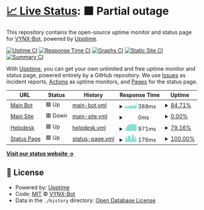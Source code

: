 # [📈 Live Status](https://demo.upptime.js.org): <!--live status--> **🟧 Partial outage**

This repository contains the open-source uptime monitor and status page for [VYNX-Bot](https://demo.upptime.js.org), powered by [Upptime](https://github.com/upptime/upptime).

[![Uptime CI](https://github.com/VYNX-Bot/status/workflows/Uptime%20CI/badge.svg)](https://github.com/VYNX-Bot/status/actions?query=workflow%3A%22Uptime+CI%22)
[![Response Time CI](https://github.com/VYNX-Bot/status/workflows/Response%20Time%20CI/badge.svg)](https://github.com/VYNX-Bot/status/actions?query=workflow%3A%22Response+Time+CI%22)
[![Graphs CI](https://github.com/VYNX-Bot/status/workflows/Graphs%20CI/badge.svg)](https://github.com/VYNX-Bot/status/actions?query=workflow%3A%22Graphs+CI%22)
[![Static Site CI](https://github.com/VYNX-Bot/status/workflows/Static%20Site%20CI/badge.svg)](https://github.com/VYNX-Bot/status/actions?query=workflow%3A%22Static+Site+CI%22)
[![Summary CI](https://github.com/VYNX-Bot/status/workflows/Summary%20CI/badge.svg)](https://github.com/VYNX-Bot/status/actions?query=workflow%3A%22Summary+CI%22)

With [Upptime](https://upptime.js.org), you can get your own unlimited and free uptime monitor and status page, powered entirely by a GitHub repository. We use [Issues](https://github.com/VYNX-Bot/status/issues) as incident reports, [Actions](https://github.com/VYNX-Bot/status/actions) as uptime monitors, and [Pages](https://demo.upptime.js.org) for the status page.

<!--start: status pages-->
<!-- This summary is generated by Upptime (https://github.com/upptime/upptime) -->
<!-- Do not edit this manually, your changes will be overwritten -->
<!-- prettier-ignore -->
| URL | Status | History | Response Time | Uptime |
| --- | ------ | ------- | ------------- | ------ |
| <img alt="" src="https://favicons.githubusercontent.com/vynx.snaky4life.repl.co" height="13"> [Main Bot](https://Vynx.snaky4life.repl.co) | 🟩 Up | [main-bot.yml](https://github.com/VYNX-Bot/status/commits/HEAD/history/main-bot.yml) | <details><summary><img alt="Response time graph" src="./graphs/main-bot/response-time-week.png" height="20"> 388ms</summary><br><a href="https://VYNX-Bot.github.io/status/history/main-bot"><img alt="Response time 388" src="https://img.shields.io/endpoint?url=https%3A%2F%2Fraw.githubusercontent.com%2FVYNX-Bot%2Fstatus%2FHEAD%2Fapi%2Fmain-bot%2Fresponse-time.json"></a><br><a href="https://VYNX-Bot.github.io/status/history/main-bot"><img alt="24-hour response time 492" src="https://img.shields.io/endpoint?url=https%3A%2F%2Fraw.githubusercontent.com%2FVYNX-Bot%2Fstatus%2FHEAD%2Fapi%2Fmain-bot%2Fresponse-time-day.json"></a><br><a href="https://VYNX-Bot.github.io/status/history/main-bot"><img alt="7-day response time 388" src="https://img.shields.io/endpoint?url=https%3A%2F%2Fraw.githubusercontent.com%2FVYNX-Bot%2Fstatus%2FHEAD%2Fapi%2Fmain-bot%2Fresponse-time-week.json"></a><br><a href="https://VYNX-Bot.github.io/status/history/main-bot"><img alt="30-day response time 388" src="https://img.shields.io/endpoint?url=https%3A%2F%2Fraw.githubusercontent.com%2FVYNX-Bot%2Fstatus%2FHEAD%2Fapi%2Fmain-bot%2Fresponse-time-month.json"></a><br><a href="https://VYNX-Bot.github.io/status/history/main-bot"><img alt="1-year response time 388" src="https://img.shields.io/endpoint?url=https%3A%2F%2Fraw.githubusercontent.com%2FVYNX-Bot%2Fstatus%2FHEAD%2Fapi%2Fmain-bot%2Fresponse-time-year.json"></a></details> | <details><summary><a href="https://VYNX-Bot.github.io/status/history/main-bot">84.71%</a></summary><a href="https://VYNX-Bot.github.io/status/history/main-bot"><img alt="All-time uptime 84.71%" src="https://img.shields.io/endpoint?url=https%3A%2F%2Fraw.githubusercontent.com%2FVYNX-Bot%2Fstatus%2FHEAD%2Fapi%2Fmain-bot%2Fuptime.json"></a><br><a href="https://VYNX-Bot.github.io/status/history/main-bot"><img alt="24-hour uptime 85.74%" src="https://img.shields.io/endpoint?url=https%3A%2F%2Fraw.githubusercontent.com%2FVYNX-Bot%2Fstatus%2FHEAD%2Fapi%2Fmain-bot%2Fuptime-day.json"></a><br><a href="https://VYNX-Bot.github.io/status/history/main-bot"><img alt="7-day uptime 84.71%" src="https://img.shields.io/endpoint?url=https%3A%2F%2Fraw.githubusercontent.com%2FVYNX-Bot%2Fstatus%2FHEAD%2Fapi%2Fmain-bot%2Fuptime-week.json"></a><br><a href="https://VYNX-Bot.github.io/status/history/main-bot"><img alt="30-day uptime 84.71%" src="https://img.shields.io/endpoint?url=https%3A%2F%2Fraw.githubusercontent.com%2FVYNX-Bot%2Fstatus%2FHEAD%2Fapi%2Fmain-bot%2Fuptime-month.json"></a><br><a href="https://VYNX-Bot.github.io/status/history/main-bot"><img alt="1-year uptime 84.71%" src="https://img.shields.io/endpoint?url=https%3A%2F%2Fraw.githubusercontent.com%2FVYNX-Bot%2Fstatus%2FHEAD%2Fapi%2Fmain-bot%2Fuptime-year.json"></a></details>
| <img alt="" src="https://favicons.githubusercontent.com/thissitedoesnotexist.koj.co" height="13"> [Main Site](https://thissitedoesnotexist.koj.co) | 🟥 Down | [main-site.yml](https://github.com/VYNX-Bot/status/commits/HEAD/history/main-site.yml) | <details><summary><img alt="Response time graph" src="./graphs/main-site/response-time-week.png" height="20"> 0ms</summary><br><a href="https://VYNX-Bot.github.io/status/history/main-site"><img alt="Response time 0" src="https://img.shields.io/endpoint?url=https%3A%2F%2Fraw.githubusercontent.com%2FVYNX-Bot%2Fstatus%2FHEAD%2Fapi%2Fmain-site%2Fresponse-time.json"></a><br><a href="https://VYNX-Bot.github.io/status/history/main-site"><img alt="24-hour response time 0" src="https://img.shields.io/endpoint?url=https%3A%2F%2Fraw.githubusercontent.com%2FVYNX-Bot%2Fstatus%2FHEAD%2Fapi%2Fmain-site%2Fresponse-time-day.json"></a><br><a href="https://VYNX-Bot.github.io/status/history/main-site"><img alt="7-day response time 0" src="https://img.shields.io/endpoint?url=https%3A%2F%2Fraw.githubusercontent.com%2FVYNX-Bot%2Fstatus%2FHEAD%2Fapi%2Fmain-site%2Fresponse-time-week.json"></a><br><a href="https://VYNX-Bot.github.io/status/history/main-site"><img alt="30-day response time 0" src="https://img.shields.io/endpoint?url=https%3A%2F%2Fraw.githubusercontent.com%2FVYNX-Bot%2Fstatus%2FHEAD%2Fapi%2Fmain-site%2Fresponse-time-month.json"></a><br><a href="https://VYNX-Bot.github.io/status/history/main-site"><img alt="1-year response time 0" src="https://img.shields.io/endpoint?url=https%3A%2F%2Fraw.githubusercontent.com%2FVYNX-Bot%2Fstatus%2FHEAD%2Fapi%2Fmain-site%2Fresponse-time-year.json"></a></details> | <details><summary><a href="https://VYNX-Bot.github.io/status/history/main-site">0.00%</a></summary><a href="https://VYNX-Bot.github.io/status/history/main-site"><img alt="All-time uptime 0.00%" src="https://img.shields.io/endpoint?url=https%3A%2F%2Fraw.githubusercontent.com%2FVYNX-Bot%2Fstatus%2FHEAD%2Fapi%2Fmain-site%2Fuptime.json"></a><br><a href="https://VYNX-Bot.github.io/status/history/main-site"><img alt="24-hour uptime 0.00%" src="https://img.shields.io/endpoint?url=https%3A%2F%2Fraw.githubusercontent.com%2FVYNX-Bot%2Fstatus%2FHEAD%2Fapi%2Fmain-site%2Fuptime-day.json"></a><br><a href="https://VYNX-Bot.github.io/status/history/main-site"><img alt="7-day uptime 0.00%" src="https://img.shields.io/endpoint?url=https%3A%2F%2Fraw.githubusercontent.com%2FVYNX-Bot%2Fstatus%2FHEAD%2Fapi%2Fmain-site%2Fuptime-week.json"></a><br><a href="https://VYNX-Bot.github.io/status/history/main-site"><img alt="30-day uptime 0.00%" src="https://img.shields.io/endpoint?url=https%3A%2F%2Fraw.githubusercontent.com%2FVYNX-Bot%2Fstatus%2FHEAD%2Fapi%2Fmain-site%2Fuptime-month.json"></a><br><a href="https://VYNX-Bot.github.io/status/history/main-site"><img alt="1-year uptime 0.00%" src="https://img.shields.io/endpoint?url=https%3A%2F%2Fraw.githubusercontent.com%2FVYNX-Bot%2Fstatus%2FHEAD%2Fapi%2Fmain-site%2Fuptime-year.json"></a></details>
| <img alt="" src="https://favicons.githubusercontent.com/vynx-bot.freshdesk.com" height="13"> [Helpdesk](https://vynx-bot.freshdesk.com) | 🟩 Up | [helpdesk.yml](https://github.com/VYNX-Bot/status/commits/HEAD/history/helpdesk.yml) | <details><summary><img alt="Response time graph" src="./graphs/helpdesk/response-time-week.png" height="20"> 971ms</summary><br><a href="https://VYNX-Bot.github.io/status/history/helpdesk"><img alt="Response time 971" src="https://img.shields.io/endpoint?url=https%3A%2F%2Fraw.githubusercontent.com%2FVYNX-Bot%2Fstatus%2FHEAD%2Fapi%2Fhelpdesk%2Fresponse-time.json"></a><br><a href="https://VYNX-Bot.github.io/status/history/helpdesk"><img alt="24-hour response time 1058" src="https://img.shields.io/endpoint?url=https%3A%2F%2Fraw.githubusercontent.com%2FVYNX-Bot%2Fstatus%2FHEAD%2Fapi%2Fhelpdesk%2Fresponse-time-day.json"></a><br><a href="https://VYNX-Bot.github.io/status/history/helpdesk"><img alt="7-day response time 971" src="https://img.shields.io/endpoint?url=https%3A%2F%2Fraw.githubusercontent.com%2FVYNX-Bot%2Fstatus%2FHEAD%2Fapi%2Fhelpdesk%2Fresponse-time-week.json"></a><br><a href="https://VYNX-Bot.github.io/status/history/helpdesk"><img alt="30-day response time 971" src="https://img.shields.io/endpoint?url=https%3A%2F%2Fraw.githubusercontent.com%2FVYNX-Bot%2Fstatus%2FHEAD%2Fapi%2Fhelpdesk%2Fresponse-time-month.json"></a><br><a href="https://VYNX-Bot.github.io/status/history/helpdesk"><img alt="1-year response time 971" src="https://img.shields.io/endpoint?url=https%3A%2F%2Fraw.githubusercontent.com%2FVYNX-Bot%2Fstatus%2FHEAD%2Fapi%2Fhelpdesk%2Fresponse-time-year.json"></a></details> | <details><summary><a href="https://VYNX-Bot.github.io/status/history/helpdesk">79.16%</a></summary><a href="https://VYNX-Bot.github.io/status/history/helpdesk"><img alt="All-time uptime 79.16%" src="https://img.shields.io/endpoint?url=https%3A%2F%2Fraw.githubusercontent.com%2FVYNX-Bot%2Fstatus%2FHEAD%2Fapi%2Fhelpdesk%2Fuptime.json"></a><br><a href="https://VYNX-Bot.github.io/status/history/helpdesk"><img alt="24-hour uptime 100.00%" src="https://img.shields.io/endpoint?url=https%3A%2F%2Fraw.githubusercontent.com%2FVYNX-Bot%2Fstatus%2FHEAD%2Fapi%2Fhelpdesk%2Fuptime-day.json"></a><br><a href="https://VYNX-Bot.github.io/status/history/helpdesk"><img alt="7-day uptime 79.16%" src="https://img.shields.io/endpoint?url=https%3A%2F%2Fraw.githubusercontent.com%2FVYNX-Bot%2Fstatus%2FHEAD%2Fapi%2Fhelpdesk%2Fuptime-week.json"></a><br><a href="https://VYNX-Bot.github.io/status/history/helpdesk"><img alt="30-day uptime 79.16%" src="https://img.shields.io/endpoint?url=https%3A%2F%2Fraw.githubusercontent.com%2FVYNX-Bot%2Fstatus%2FHEAD%2Fapi%2Fhelpdesk%2Fuptime-month.json"></a><br><a href="https://VYNX-Bot.github.io/status/history/helpdesk"><img alt="1-year uptime 79.16%" src="https://img.shields.io/endpoint?url=https%3A%2F%2Fraw.githubusercontent.com%2FVYNX-Bot%2Fstatus%2FHEAD%2Fapi%2Fhelpdesk%2Fuptime-year.json"></a></details>
| <img alt="" src="https://favicons.githubusercontent.com/vynx-bot.github.io" height="13"> [Status Page](https://VYNX-Bot.github.io/status) | 🟩 Up | [status-page.yml](https://github.com/VYNX-Bot/status/commits/HEAD/history/status-page.yml) | <details><summary><img alt="Response time graph" src="./graphs/status-page/response-time-week.png" height="20"> 176ms</summary><br><a href="https://VYNX-Bot.github.io/status/history/status-page"><img alt="Response time 176" src="https://img.shields.io/endpoint?url=https%3A%2F%2Fraw.githubusercontent.com%2FVYNX-Bot%2Fstatus%2FHEAD%2Fapi%2Fstatus-page%2Fresponse-time.json"></a><br><a href="https://VYNX-Bot.github.io/status/history/status-page"><img alt="24-hour response time 47" src="https://img.shields.io/endpoint?url=https%3A%2F%2Fraw.githubusercontent.com%2FVYNX-Bot%2Fstatus%2FHEAD%2Fapi%2Fstatus-page%2Fresponse-time-day.json"></a><br><a href="https://VYNX-Bot.github.io/status/history/status-page"><img alt="7-day response time 176" src="https://img.shields.io/endpoint?url=https%3A%2F%2Fraw.githubusercontent.com%2FVYNX-Bot%2Fstatus%2FHEAD%2Fapi%2Fstatus-page%2Fresponse-time-week.json"></a><br><a href="https://VYNX-Bot.github.io/status/history/status-page"><img alt="30-day response time 176" src="https://img.shields.io/endpoint?url=https%3A%2F%2Fraw.githubusercontent.com%2FVYNX-Bot%2Fstatus%2FHEAD%2Fapi%2Fstatus-page%2Fresponse-time-month.json"></a><br><a href="https://VYNX-Bot.github.io/status/history/status-page"><img alt="1-year response time 176" src="https://img.shields.io/endpoint?url=https%3A%2F%2Fraw.githubusercontent.com%2FVYNX-Bot%2Fstatus%2FHEAD%2Fapi%2Fstatus-page%2Fresponse-time-year.json"></a></details> | <details><summary><a href="https://VYNX-Bot.github.io/status/history/status-page">100.00%</a></summary><a href="https://VYNX-Bot.github.io/status/history/status-page"><img alt="All-time uptime 100.00%" src="https://img.shields.io/endpoint?url=https%3A%2F%2Fraw.githubusercontent.com%2FVYNX-Bot%2Fstatus%2FHEAD%2Fapi%2Fstatus-page%2Fuptime.json"></a><br><a href="https://VYNX-Bot.github.io/status/history/status-page"><img alt="24-hour uptime 100.00%" src="https://img.shields.io/endpoint?url=https%3A%2F%2Fraw.githubusercontent.com%2FVYNX-Bot%2Fstatus%2FHEAD%2Fapi%2Fstatus-page%2Fuptime-day.json"></a><br><a href="https://VYNX-Bot.github.io/status/history/status-page"><img alt="7-day uptime 100.00%" src="https://img.shields.io/endpoint?url=https%3A%2F%2Fraw.githubusercontent.com%2FVYNX-Bot%2Fstatus%2FHEAD%2Fapi%2Fstatus-page%2Fuptime-week.json"></a><br><a href="https://VYNX-Bot.github.io/status/history/status-page"><img alt="30-day uptime 100.00%" src="https://img.shields.io/endpoint?url=https%3A%2F%2Fraw.githubusercontent.com%2FVYNX-Bot%2Fstatus%2FHEAD%2Fapi%2Fstatus-page%2Fuptime-month.json"></a><br><a href="https://VYNX-Bot.github.io/status/history/status-page"><img alt="1-year uptime 100.00%" src="https://img.shields.io/endpoint?url=https%3A%2F%2Fraw.githubusercontent.com%2FVYNX-Bot%2Fstatus%2FHEAD%2Fapi%2Fstatus-page%2Fuptime-year.json"></a></details>

<!--end: status pages-->

[**Visit our status website →**](https://demo.upptime.js.org)

## 📄 License

- Powered by: [Upptime](https://github.com/upptime/upptime)
- Code: [MIT](./LICENSE) © [VYNX-Bot](https://demo.upptime.js.org)
- Data in the `./history` directory: [Open Database License](https://opendatacommons.org/licenses/odbl/1-0/)
